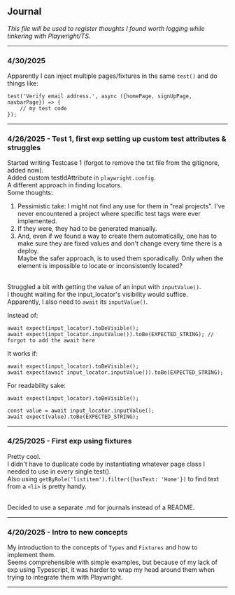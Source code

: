 ## Journal
_This file will be used to register thoughts I found worth logging while tinkering with Playwright/TS._ <br>


---
### 4/30/2025
Apparently I can inject multiple pages/fixtures in the same `test()` and do things like:
```
test('Verify email address.', async ({homePage, signUpPage, navbarPage}) => {
    // my test code
});

```

---
### 4/26/2025 - Test 1, first exp setting up custom test attributes & struggles
Started writing Testcase 1 (forgot to remove the txt file from the gitignore, added now).<br>
Added custom testIdAttribute in `playwright.config`. <br>
A different approach in finding locators. <br>
Some thoughts: <br>
1. Pessimistic take: I might not find any use for them in "real projects". I've never encountered a project where specific test tags were ever implemented.<br>
2. If they were, they had to be generated manually.<br>
3. And, even if we found a way to create them automatically, one has to make sure they are fixed values and don't change every time there is a deploy.<br>
Maybe the safer approach, is to used them sporadically. Only when the element is impossible to locate or inconsistently located?<br><br>

Struggled a bit with getting the value of an input with `inputValue()`. <br>
I thought waiting for the input_locator's visibility would suffice. <br>
Apparently, I also need to `await` its `inputValue()`.

Instead of:
```
await expect(input_locator).toBeVisible();
await expect(input_locator.inputValue()).toBe(EXPECTED_STRING); // forgot to add the await here
```
It works if:
```
await expect(input_locator).toBeVisible();
await expect(await input_locator.inputValue()).toBe(EXPECTED_STRING);
```
For readability sake:
```
await expect(input_locator).toBeVisible();

const value = await input_locator.inputValue(); 
await expect(value).toBe(EXPECTED_STRING);
```

---
### 4/25/2025 - First exp using fixtures
Pretty cool. <br>
I didn't have to duplicate code by instantiating whatever page class I needed to use in every single test(). <br>
Also using `getByRole('listitem').filter({hasText: 'Home'})` to find text from a `<li>` is pretty handy. <br><br>

Decided to use a separate .md for journals instead of a README.

---
### 4/20/2025 - Intro to new concepts
My introduction to the concepts of `Types` and `Fixtures` and how to implement them. <br>
Seems comprehensible with simple examples, but because of my lack of exp using Typescript, it was harder to wrap my head around them when trying to integrate them with Playwright. <br>

---